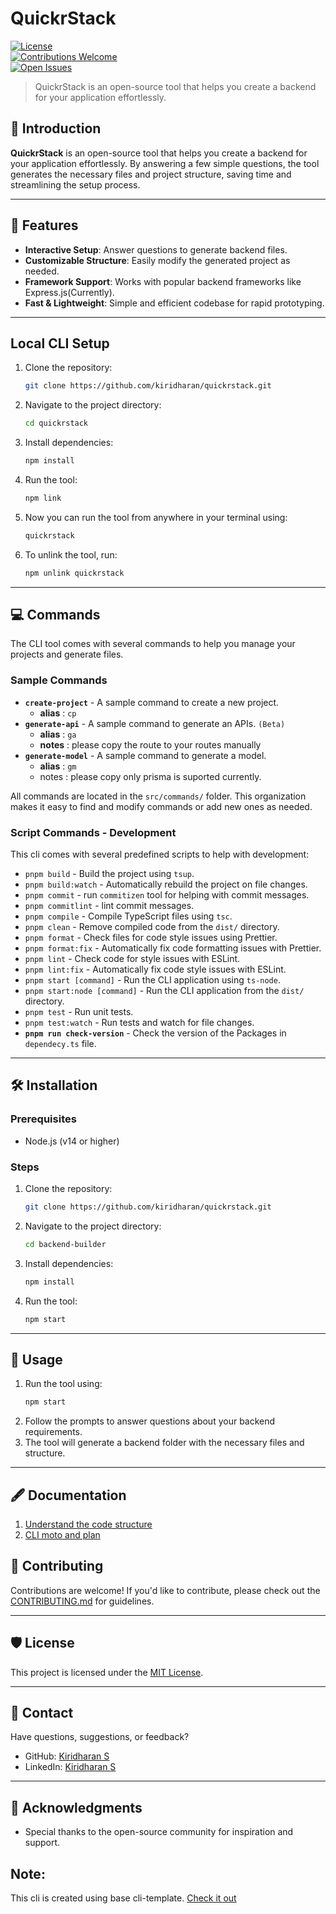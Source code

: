 # QuickrStack

[![License](https://img.shields.io/badge/license-MIT-blue.svg)](LICENSE)  
[![Contributions Welcome](https://img.shields.io/badge/contributions-welcome-brightgreen.svg)](CONTRIBUTING.md)  
[![Open Issues](https://img.shields.io/github/issues/yourusername/backend-builder.svg)](https://github.com/yourusername/backend-builder/issues)

> QuickrStack is an open-source tool that helps you create a backend for your application effortlessly.

## 🚀 Introduction

**QuickrStack** is an open-source tool that helps you create a backend for your application effortlessly. By answering a few simple questions, the tool generates the necessary files and project structure, saving time and streamlining the setup process.

---

## 🌟 Features

- **Interactive Setup**: Answer questions to generate backend files.
- **Customizable Structure**: Easily modify the generated project as needed.
- **Framework Support**: Works with popular backend frameworks like Express.js(Currently).
- **Fast & Lightweight**: Simple and efficient codebase for rapid prototyping.

---

## Local CLI Setup

1. Clone the repository:
   ```bash
   git clone https://github.com/kiridharan/quickrstack.git
   ```
2. Navigate to the project directory:
   ```bash
   cd quickrstack
   ```
3. Install dependencies:
   ```bash
   npm install
   ```
4. Run the tool:
   ```bash
   npm link
   ```
5. Now you can run the tool from anywhere in your terminal using:
   ```bash
   quickrstack
   ```
6. To unlink the tool, run:
   ```bash
   npm unlink quickrstack
   ```

---

## 💻 Commands

The CLI tool comes with several commands to help you manage your projects and generate files.

### Sample Commands

- **`create-project`** - A sample command to create a new project.
  - **alias** : `cp`
- **`generate-api`** - A sample command to generate an APIs. `(Beta)`
  - **alias** : `ga`
  - **notes** : please copy the route to your routes manually
- **`generate-model`** - A sample command to generate a model.
  - **alias** : `gm`
  - notes : please copy only prisma is suported currently.

All commands are located in the `src/commands/` folder. This organization makes it easy to find and modify commands or add new ones as needed.

### Script Commands - Development

This cli comes with several predefined scripts to help with development:

- `pnpm build` - Build the project using `tsup`.
- `pnpm build:watch` - Automatically rebuild the project on file changes.
- `pnpm commit` - run `commitizen` tool for helping with commit messages.
- `pnpm commitlint` - lint commit messages.
- `pnpm compile` - Compile TypeScript files using `tsc`.
- `pnpm clean` - Remove compiled code from the `dist/` directory.
- `pnpm format` - Check files for code style issues using Prettier.
- `pnpm format:fix` - Automatically fix code formatting issues with Prettier.
- `pnpm lint` - Check code for style issues with ESLint.
- `pnpm lint:fix` - Automatically fix code style issues with ESLint.
- `pnpm start [command]` - Run the CLI application using `ts-node`.
- `pnpm start:node [command]` - Run the CLI application from the `dist/` directory.
- `pnpm test` - Run unit tests.
- `pnpm test:watch` - Run tests and watch for file changes.
- **`pnpm run check-version`** - Check the version of the Packages in `dependecy.ts` file.

---

## 🛠️ Installation

### Prerequisites

- Node.js (v14 or higher)

### Steps

1. Clone the repository:
   ```bash
   git clone https://github.com/kiridharan/quickrstack.git
   ```
2. Navigate to the project directory:
   ```bash
   cd backend-builder
   ```
3. Install dependencies:
   ```bash
   npm install
   ```
4. Run the tool:
   ```bash
   npm start
   ```

---

## 🔧 Usage

1. Run the tool using:
   ```bash
   npm start
   ```
2. Follow the prompts to answer questions about your backend requirements.
3. The tool will generate a backend folder with the necessary files and structure.

---

## 🖋️ Documentation

1. [Understand the code structure ](docs/cli.md)
2. [CLI moto and plan ](docs/templates.md)

## 🤝 Contributing

Contributions are welcome! If you'd like to contribute, please check out the [CONTRIBUTING.md](CONTRIBUTING.md) for guidelines.

---

## 🛡️ License

This project is licensed under the [MIT License](LICENSE).

---

## 💌 Contact

Have questions, suggestions, or feedback?

- GitHub: [Kiridharan S](https://github.com/kiridharan)
- LinkedIn: [Kiridharan S](https://www.linkedin.com/in/kiridharans/)

---

## 📣 Acknowledgments

- Special thanks to the open-source community for inspiration and support.

## Note:

This cli is created using base cli-template. [Check it out](https://github.com/kucherenko/cli-typescript-starter)
